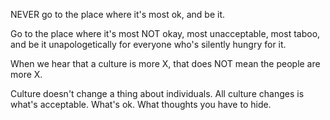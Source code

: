 NEVER go to the place where it's most ok, and be it.

Go to the place where it's most NOT okay, most unacceptable, most taboo, and be it unapologetically for everyone who's silently hungry for it.

When we hear that a culture is more X, that does NOT mean the people are more X.

Culture doesn't change a thing about individuals. All culture changes is what's acceptable. What's ok. What thoughts you have to hide. 